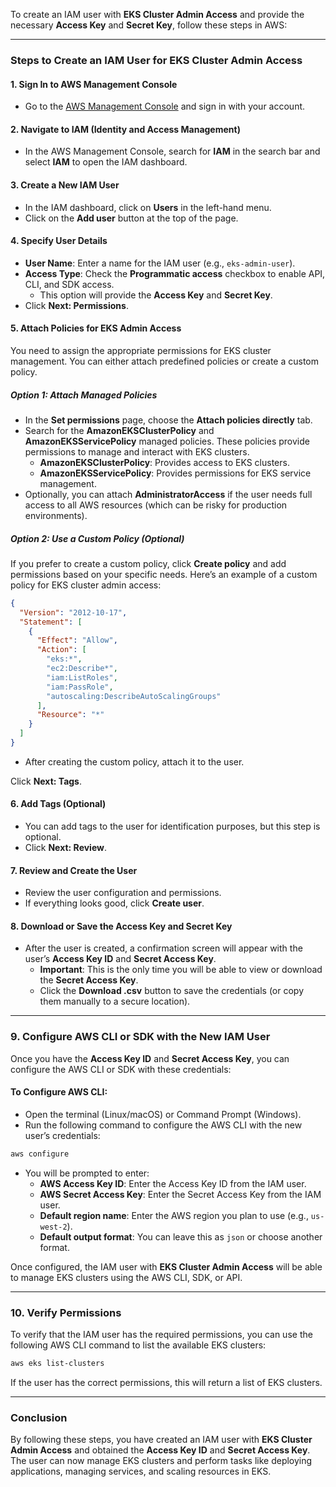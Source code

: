 To create an IAM user with **EKS Cluster Admin Access** and provide the necessary **Access Key** and **Secret Key**, follow these steps in AWS:

---

### **Steps to Create an IAM User for EKS Cluster Admin Access**

#### **1. Sign In to AWS Management Console**
- Go to the [AWS Management Console](https://aws.amazon.com/console/) and sign in with your account.

#### **2. Navigate to IAM (Identity and Access Management)**
- In the AWS Management Console, search for **IAM** in the search bar and select **IAM** to open the IAM dashboard.

#### **3. Create a New IAM User**
- In the IAM dashboard, click on **Users** in the left-hand menu.
- Click on the **Add user** button at the top of the page.

#### **4. Specify User Details**
- **User Name**: Enter a name for the IAM user (e.g., `eks-admin-user`).
- **Access Type**: Check the **Programmatic access** checkbox to enable API, CLI, and SDK access.
  - This option will provide the **Access Key** and **Secret Key**.
- Click **Next: Permissions**.

#### **5. Attach Policies for EKS Admin Access**
You need to assign the appropriate permissions for EKS cluster management. You can either attach predefined policies or create a custom policy.

##### **Option 1: Attach Managed Policies**
- In the **Set permissions** page, choose the **Attach policies directly** tab.
- Search for the **AmazonEKSClusterPolicy** and **AmazonEKSServicePolicy** managed policies. These policies provide permissions to manage and interact with EKS clusters.
  - **AmazonEKSClusterPolicy**: Provides access to EKS clusters.
  - **AmazonEKSServicePolicy**: Provides permissions for EKS service management.
- Optionally, you can attach **AdministratorAccess** if the user needs full access to all AWS resources (which can be risky for production environments).
  
##### **Option 2: Use a Custom Policy (Optional)**
If you prefer to create a custom policy, click **Create policy** and add permissions based on your specific needs. Here’s an example of a custom policy for EKS cluster admin access:
```json
{
  "Version": "2012-10-17",
  "Statement": [
    {
      "Effect": "Allow",
      "Action": [
        "eks:*",
        "ec2:Describe*",
        "iam:ListRoles",
        "iam:PassRole",
        "autoscaling:DescribeAutoScalingGroups"
      ],
      "Resource": "*"
    }
  ]
}
```
- After creating the custom policy, attach it to the user.

Click **Next: Tags**.

#### **6. Add Tags (Optional)**
- You can add tags to the user for identification purposes, but this step is optional.
- Click **Next: Review**.

#### **7. Review and Create the User**
- Review the user configuration and permissions.
- If everything looks good, click **Create user**.

#### **8. Download or Save the Access Key and Secret Key**
- After the user is created, a confirmation screen will appear with the user’s **Access Key ID** and **Secret Access Key**.
  - **Important**: This is the only time you will be able to view or download the **Secret Access Key**.
  - Click the **Download .csv** button to save the credentials (or copy them manually to a secure location).

---

### **9. Configure AWS CLI or SDK with the New IAM User**
Once you have the **Access Key ID** and **Secret Access Key**, you can configure the AWS CLI or SDK with these credentials:

#### **To Configure AWS CLI:**
- Open the terminal (Linux/macOS) or Command Prompt (Windows).
- Run the following command to configure the AWS CLI with the new user’s credentials:
```bash
aws configure
```
- You will be prompted to enter:
  - **AWS Access Key ID**: Enter the Access Key ID from the IAM user.
  - **AWS Secret Access Key**: Enter the Secret Access Key from the IAM user.
  - **Default region name**: Enter the AWS region you plan to use (e.g., `us-west-2`).
  - **Default output format**: You can leave this as `json` or choose another format.

Once configured, the IAM user with **EKS Cluster Admin Access** will be able to manage EKS clusters using the AWS CLI, SDK, or API.

---

### **10. Verify Permissions**
To verify that the IAM user has the required permissions, you can use the following AWS CLI command to list the available EKS clusters:
```bash
aws eks list-clusters
```
If the user has the correct permissions, this will return a list of EKS clusters.

---

### **Conclusion**
By following these steps, you have created an IAM user with **EKS Cluster Admin Access** and obtained the **Access Key ID** and **Secret Access Key**. The user can now manage EKS clusters and perform tasks like deploying applications, managing services, and scaling resources in EKS.

